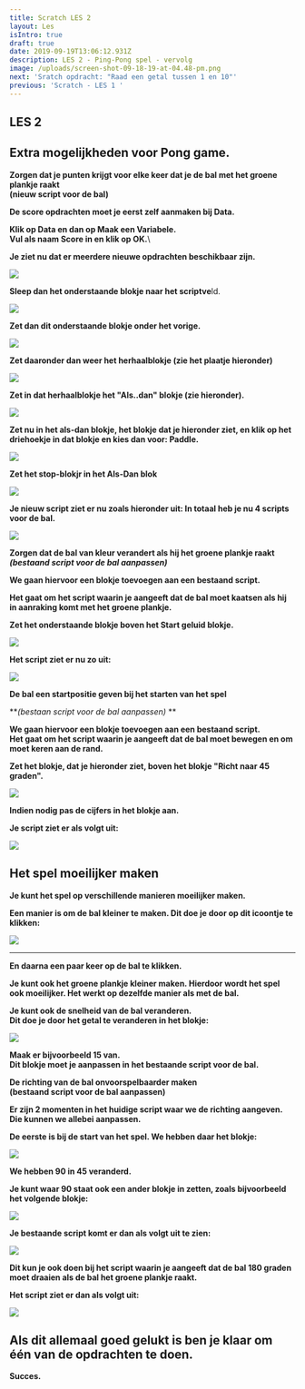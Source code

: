 ```yaml
---
title: Scratch LES 2
layout: Les
isIntro: true
draft: true
date: 2019-09-19T13:06:12.931Z
description: LES 2 - Ping-Pong spel - vervolg
image: /uploads/screen-shot-09-18-19-at-04.48-pm.png
next: 'Sratch opdracht: "Raad een getal tussen 1 en 10"'
previous: 'Scratch - LES 1 '
---
```

## **LES 2**

## **Extra mogelijkheden voor Pong game.**

**Zorgen dat je punten krijgt voor elke keer dat je de bal met het groene plankje raakt** \
**(nieuw script voor de bal)**

**De score opdrachten moet je eerst zelf aanmaken bij Data.**

**Klik op Data en dan op Maak een Variabele.** \
**Vul als naam Score in en klik op OK.**\

**Je ziet nu dat er meerdere nieuwe opdrachten beschikbaar zijn.**

![](/uploads/variabele.png)

**Sleep dan het onderstaande blokje naar het scriptve**ld.

![](/uploads/blokje.png)

**Zet dan dit onderstaande blokje onder het vorige.**

![](/uploads/blokje-2.png)

**Zet daaronder dan weer het herhaalblokje (zie het plaatje hieronder)**

![](/uploads/blokje-3.png)

**Zet in dat herhaalblokje het "Als..dan" blokje (zie hieronder).**

![](/uploads/blokje-4.png)

**Zet nu in het als-dan blokje, het blokje dat je hieronder ziet, en klik op het driehoekje in dat blokje en kies dan voor: Paddle.**

![](/uploads/blokje-5.png)

**Zet het stop-blokjr in het Als-Dan blok**

![](/uploads/blokje-6.png)

**Je nieuw script ziet er nu zoals hieronder uit: In totaal heb je nu 4 scripts voor de bal.**

![](/uploads/scorescript-2.png)

**Zorgen dat de bal van kleur verandert als hij het groene plankje raakt** \
_**(bestaand script voor de bal aanpassen)**_

**We gaan hiervoor een blokje toevoegen aan een bestaand script.**

**Het gaat om het script waarin je aangeeft dat de bal moet kaatsen als hij in aanraking komt met het groene plankje.**

**Zet het onderstaande blokje  boven het Start geluid blokje.**

![](/uploads/kleurblokje.png)

**Het script ziet er nu zo uit:**

![](/uploads/scriptblokje-aangepast.png)

**De bal een startpositie geven bij het starten van het spel**

**_(bestaan script voor de bal aanpassen)_
**

**We gaan hiervoor een blokje toevoegen aan een bestaand script.**\
**Het gaat om het script waarin je aangeeft dat de bal moet bewegen en om moet keren aan de rand.**

**Zet het blokje, dat je hieronder ziet, boven het blokje "Richt naar 45 graden".**

![](/uploads/ga-naar.png)

**Indien nodig pas de cijfers in het blokje aan.**

**Je script ziet er als volgt uit:**

![](/uploads/toon-script-9.png)

## **Het spel moeilijker maken**

**Je kunt het spel op verschillende manieren moeilijker maken.**

**Een manier is om de bal kleiner te maken. Dit doe je door op dit icoontje te klikken:**

![](/uploads/screen-shot-09-23-19-at-05.40-pm.png)

- - -

**En daarna een paar keer op de bal te klikken.**

**Je kunt ook het groene plankje kleiner maken. Hierdoor wordt het spel ook moeilijker. Het werkt op dezelfde manier als met de bal.**

**Je kunt ook de snelheid van de bal veranderen.** \
**Dit doe je door het getal te veranderen in het blokje:**

![](/uploads/neem-stappen.png)

**Maak er bijvoorbeeld 15 van.** \
**Dit blokje moet je aanpassen in het bestaande script voor de bal.**

**De richting van de bal onvoorspelbaarder maken** \
**(bestaand script voor de bal aanpassen)**

**Er zijn 2 momenten in het huidige script waar we de richting aangeven.** \
**Die kunnen we allebei aanpassen.**

**De eerste is bij de start van het spel. We hebben daar het blokje:**

![](/uploads/richt-naar-graden.png)

**We hebben 90 in 45 veranderd.**

**Je kunt waar 90 staat ook een ander blokje in zetten, zoals bijvoorbeeld het volgende blokje:**

![](/uploads/willekeurig-getal.png)

**Je bestaande script komt er dan als volgt uit te zien:**

![](/uploads/toon-script-10.png)

**Dit kun je ook doen bij het script waarin je aangeeft dat de bal 180 graden moet draaien als de bal het groene plankje raakt.**

**Het script ziet er dan als volgt uit:**

![](/uploads/toon-script-11.png)



## **Als dit allemaal goed gelukt is ben je klaar om één van de opdrachten te doen.**

**Succes.**
